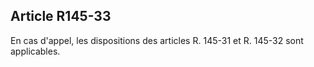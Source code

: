 Article R145-33
----
En cas d'appel, les dispositions des articles R. 145-31 et R. 145-32 sont
applicables.
